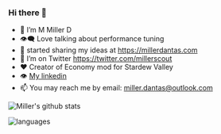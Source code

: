 ### Hi there 👋

<!--
**millerscout/millerscout** is a ✨ _special_ ✨ repository because its `README.md` (this file) appears on your GitHub profile.

Here are some ideas to get you started:

- 🔭 I’m currently working on ...
- 🌱 I’m currently learning ...
- 👯 I’m looking to collaborate on ...
- 🤔 I’m looking for help with ...
- 💬 Ask me about ...
- 📫 How to reach me: ...
- 😄 Pronouns: ...
- ⚡ Fun fact: ...
-->

- 🔭 I’m M Miller D
- 👁️‍🗨️ Love talking about performance tuning
- 🌱 started sharing my ideas at https://millerdantas.com
- 🤔 I’m on Twitter https://twitter.com/millerscout
- ❤️ Creator of Economy mod for Stardew Valley
- 👁️‍ [My linkedin](https://www.linkedin.com/in/millerscout/)
- 📫 You may reach me by email: miller.dantas@outlook.com

![Miller's github stats](https://github-readme-stats.vercel.app/api?username=millerscout&show_icons=true)

![languages](https://github-readme-stats.vercel.app/api/top-langs/?username=millerscout&hide=scss&layout=compact)

